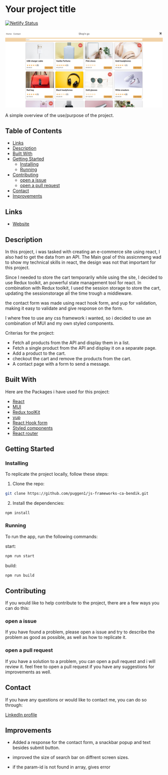 # Your project title

[![Netlify Status](https://api.netlify.com/api/v1/badges/8cc08b4d-c167-40d0-8138-cd623b4eec8f/deploy-status)](https://app.netlify.com/sites/shopngo/deploys)

![Image of the frontpage](./src/utils/assetsForReadme/shopnGoFrontpage.PNG)

A simple overview of the use/purpose of the project.

## Table of Contents

- [Links](#links)
- [Description](#description)
- [Built With](#built-with)
- [Getting Started](#getting-started)
  - [Installing](#installing)
  - [Running](#running)
- [Contributing](#contributing)
  - [open a issue](#open-a-issue)
  - [open a pull request](#open-a-pull-request)
- [Contact](#contact)
- [Improvements](#improvements)

## Links

- [Website](https://shopngo.netlify.app/)

## Description

In this project, i was tasked with creating an e-commerce site using react, I also had to get the data from an API.
The Main goal of this assicnmeng wad to show my technical skills in react, the design was not that important for this project.

Since I needed to store the cart temporarily while using the site, I decided to use Redux toolkit, an powerful state management tool for react.
In combination with Redux toolkit, I used the session storage to store the cart, updating the sessionstorage all the time trough a middleware.

the contact form was made using react hook form, and yup for validation, making it easy to validate and give response on the form.

I where free to use any css framework i wanted, so i decided to use an combination of MUI and my own styled components.

Criterias for the project:

- Fetch all products from the API and display them in a list.
- Fetch a single product from the API and display it on a separate page.
- Add a product to the cart.
- checkout the cart and remove the products from the cart.
- A contact page with a form to send a message.

## Built With

Here are the Packages i have used for this project:

- [React](https://reactjs.org/)
- [MUI](https://mui.com/)
- [Redux toolKit](https://redux-toolkit.js.org/)
- [yup](https://www.npmjs.com/package/yup)
- [React Hook form](https://react-hook-form.com/)
- [Styled components](https://styled-components.com/)
- [React router](https://reactrouter.com/en/main)

## Getting Started

### Installing

To replicate the project locally, follow these steps:

1. Clone the repo:

```bash
git clone https://github.com/puggen1/js-frameworks-ca-bendik.git
```

2. Install the dependencies:

```
npm install
```

### Running

To run the app, run the following commands:

start:

```bash
npm run start
```

build:

```bash
npm run build
```

## Contributing

If you would like to help contribute to the project, there are a few ways you can do this:

### open a issue

If you have found a problem, please open a issue and try to describe the problem as good as possible, as well as how to replicate it.

### open a pull request

If you have a solution to a problem, you can open a pull request and i will review it.
feel free to open a pull request if you have any suggestions for improvements as well.

## Contact

If you have any questions or would like to contact me, you can do so through:

[LinkedIn profile](https://www.linkedin.com/in/bendik-kvam)

## Improvements

- Added a response for the contact form, a snackbar popup and text besides submit button.

- improved the size of search bar on diffrent screen sizes.

- if the param-id is not found in array, gives error